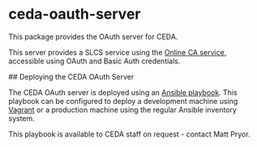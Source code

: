 # ceda-oauth-server

This package provides the OAuth server for CEDA.

This server provides a SLCS service using the [Online CA service](https://github.com/cedadev/online_ca_service),
accessible using OAuth and Basic Auth credentials.


## Deploying the CEDA OAuth Server

The CEDA OAuth server is deployed using an [Ansible playbook](https://www.ansible.com/).
This playbook can be configured to deploy a development machine using [Vagrant](https://www.vagrantup.com/)
or a production machine using the regular Ansible inventory system.

This playbook is available to CEDA staff on request - contact Matt Pryor.
